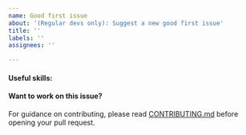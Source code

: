 ```yaml
---
name: Good first issue
about: '(Regular devs only): Suggest a new good first issue'
title: ''
labels: ''
assignees: ''

---
```


<!-- Needs the label "good first issue" assigned manually before or after opening -->

<!-- A good first issue is an uncontroversial issue, that has a relatively unique and obvious solution -->

<!-- Motivate the issue and explain the solution briefly -->

#### Useful skills:

<!-- (For example, “C++11 std::thread”, “Qt5 GUI and async GUI design” or “basic understanding of USDG and the USDG RPC interface”.) -->

#### Want to work on this issue?

For guidance on contributing, please read [CONTRIBUTING.md](https://gitlab.com/blackcoin/blackcoin-more/-/blob/master/CONTRIBUTING.md) before opening your pull request.

